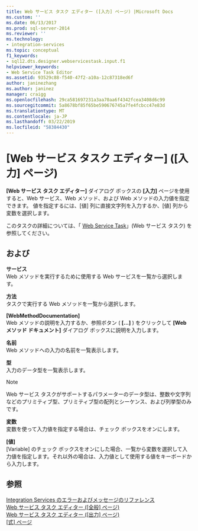 ```yaml
---
title: Web サービス タスク エディター ([入力] ページ) |Microsoft Docs
ms.custom: ''
ms.date: 06/13/2017
ms.prod: sql-server-2014
ms.reviewer: ''
ms.technology:
- integration-services
ms.topic: conceptual
f1_keywords:
- sql12.dts.designer.webservicestask.input.f1
helpviewer_keywords:
- Web Service Task Editor
ms.assetid: 93529c88-f540-47f2-a10a-12c87318ed6f
author: janinezhang
ms.author: janinez
manager: craigg
ms.openlocfilehash: 29ca581697231a3aa70aa6f4342fcea3408d6c99
ms.sourcegitcommit: 5a8678bf85f65be590676745a7fe4fcbcc47e83d
ms.translationtype: MT
ms.contentlocale: ja-JP
ms.lasthandoff: 03/22/2019
ms.locfileid: "58384430"
---
```

# <a name="web-service-task-editor-input-page"></a>[Web サービス タスク エディター] ([入力] ページ)
  **[Web サービス タスク エディター]** ダイアログ ボックスの **[入力]** ページを使用すると、Web サービス、Web メソッド、および Web メソッドの入力値を指定できます。 値を指定するには、[値] 列に直接文字列を入力するか、[値] 列から変数を選択します。  
  
 このタスクの詳細については、「 [Web Service Task](control-flow/web-service-task.md)」(Web サービス タスク) を参照してください。  
  
## <a name="options"></a>および  
 **サービス**  
 Web メソッドを実行するために使用する Web サービスを一覧から選択します。  
  
 **方法**  
 タスクで実行する Web メソッドを一覧から選択します。  
  
 **[WebMethodDocumentation]**  
 Web メソッドの説明を入力するか、参照ボタン ( **[...]** ) をクリックして **[Web メソッド ドキュメント]** ダイアログ ボックスに説明を入力します。  
  
 **名前**  
 Web メソッドへの入力の名前を一覧表示します。  
  
 **型**  
 入力のデータ型を一覧表示します。  
  
> [!NOTE]  
>  Web サービス タスクがサポートするパラメーターのデータ型は、整数や文字列などのプリミティブ型、プリミティブ型の配列とシーケンス、および列挙型のみです。  
  
 **変数**  
 変数を使って入力値を指定する場合は、チェック ボックスをオンにします。  
  
 **[値]**  
 [Variable] のチェック ボックスをオンにした場合、一覧から変数を選択して入力値を指定します。それ以外の場合は、入力値として使用する値をキーボードから入力します。  
  
## <a name="see-also"></a>参照  
 [Integration Services のエラーおよびメッセージのリファレンス](../../2014/integration-services/integration-services-error-and-message-reference.md)   
 [Web サービス タスク エディター &#40;[全般] ページ&#41;](general-page-of-integration-services-designers-options.md)   
 [Web サービス タスク エディター &#40;[出力] ページ&#41;](../../2014/integration-services/web-service-task-editor-output-page.md)   
 [[式] ページ](expressions/expressions-page.md)  
  
  
